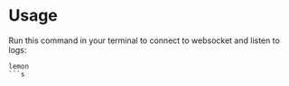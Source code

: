 # Usage
Run this command in your terminal to connect to websocket and listen to logs:
```
lemon
```s